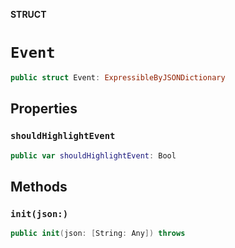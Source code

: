 **STRUCT**

# `Event`

```swift
public struct Event: ExpressibleByJSONDictionary
```

## Properties
### `shouldHighlightEvent`

```swift
public var shouldHighlightEvent: Bool
```

## Methods
### `init(json:)`

```swift
public init(json: [String: Any]) throws
```
